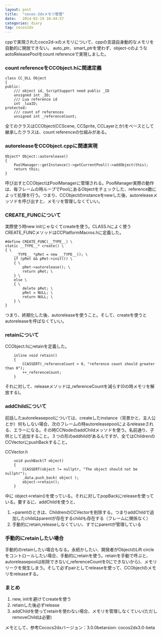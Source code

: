 ```yaml
---
layout: post
title:  "cocos-2dxメモリ管理"
date:   2014-02-19 10:44:57
categories: diary
tag: cocos2dx
---
```

cppで実現されたcoco2d-xのメモリについて、cppの言語自身動的なメモリを自動的に開放できない。
auto\_ptr、smart\_ptrを使わず、object-cのようなaotoReleasePoolをcount referenceで実現しました。

### count referenceをCCObject.hに関連定義

````
class CC_DLL Object
{
public:
    /// object id, ScriptSupport need public _ID
    unsigned int _ID;
    /// Lua reference id
    int _luaID;
protected:
    /// count of references
    unsigned int _referenceCount;
````
全てのクラスはCCObject(CCScene, CCSprite, CCLayerとか)をベースとして継承したクラスは、count referenceの仕組みがある。

### autoreleaseをCCObject.cppに関連実現

````
Object* Object::autorelease()
{
    PoolManager::getInstance()->getCurrentPool()->addObject(this);
    return this;
}
````
呼び出すとCCObjectはPoolManagerに管理される。PoolManager実際の動作は、毎フレームの時ループでPoolにあるObjectをチェックした、reference数によって処理を行う。つまり、CCObjectのinstanceをnewした後、autoreleaseメッソドを呼び出すと、メモリを管理しなくていい。

### CREATE\_FUNCについて

実際使う時new initじゃなくてcreateを使う。CLASS.hによく使うCREATE_FUNCメソッドはCCPlatformMacros.hに定義した。

````
#define CREATE_FUNC(__TYPE__) \
static __TYPE__* create() \
{ \
    __TYPE__ *pRet = new __TYPE__(); \
    if (pRet && pRet->init()) \
    { \
        pRet->autorelease(); \
        return pRet; \
    } \
    else \
    { \
        delete pRet; \
        pRet = NULL; \
        return NULL; \
    } \
}
````

つまり、終期化した後、autoreleaseを使うこと。そして、createを使うとautoreleaseを呼ばなくていい。

### retainについて

CCObject.hにretainを定義した。

````
    inline void retain()
    {
        CCASSERT(_referenceCount > 0, "reference count should greater than 0");
        ++_referenceCount;
    }
````

それに対して、releaseメソッドは\_referenceCountを減らす(0の時メモリを解放する)。

### addChildについて

前話したautoreleasepoolについては、createしたinstance（背景かと、主人公とか）何もしない場合、次のフレームの時autoreleasepoolによるreleaseされる、エラーになる。その時CCNodeのaddChildメッソドを使う。名前通り、子供として追加すること。３つの形のaddhildがあるんですが、全てはChildrenのCCVectorにpushBackすること。

CCVector.h

````
    void pushBack(T object)
    {
        CCASSERT(object != nullptr, "The object should not be nullptr");
        _data.push_back( object );
        object->retain();
    }
````

中に object->retain()を使っている。それに対してpopBackにreleaseを使っている。要するに、addChildを使うと、

1. ~parentのときは、ChildrenのCCVectorを削除する。つまりaddChildで追加したchildはparentが存在するchildも存在する（フレームに関係なく）
2. 手動的にretain,releaseしなくていい、すでにparentが管理している

### 手動的にretainしたい場合

手動的のretainしたい場合もなる。永続かしたい、開発者がObjectのLift circleをコントロールしたい場合、手動的にretainを使う。retainを手動で呼ぶと、autoreleasepoolは削除できない(\_referenceCountを0にできないから)、メモリリークを発生しまう。そして必ずpairとしてreleaseを使って、CCObjectのメモリをreleaseする。

### まとめ

1. new, initを避けてcreateを使う
2. retainした後必ずrelease
3. addChildを使ってretainを使わない場合、メモリを管理しなくていい(ただしremoveChildは必要)

メモとして、参考Cococs2dxバージョン：3.0.0betarsion: cocos2dx3.0-beta

